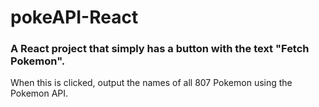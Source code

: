 # pokeAPI-React

### A React project that simply has a button with the text "Fetch Pokemon".

When this is clicked, output the names of all 807 Pokemon using the Pokemon API. 
